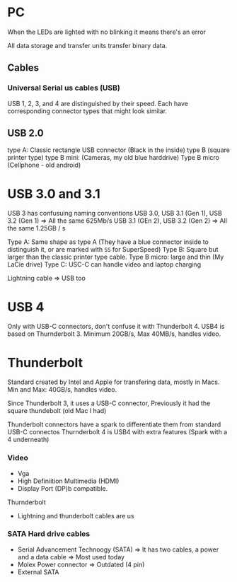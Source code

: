 # PC
When the LEDs are lighted with no blinking it means there's an error

All data storage and transfer units transfer binary data.

## Cables

### Universal Serial us cables (USB)

USB 1, 2, 3, and 4 are distinguished by their speed. Each have corresponding connector types that might look similar.

## USB 2.0
type A: Classic rectangle USB connector (Black in the inside)
type B (square printer type)
type B mini: (Cameras, my old blue harddrive)
Type B micro (Cellphone - old android)

# USB 3.0 and 3.1

USB 3 has confusuing naming conventions
USB 3.0, USB 3.1 (Gen 1), USB 3.2 (Gen 1) => All the same 625Mb/s
USB 3.1 (GEn 2), USB 3.2 (Gen 2) => All the same 1.25GB / s

Type A: Same shape as type A (They have a blue connector inside to distinguish it, or are marked with `SS` for SuperSpeed)
Type B: Square but larger than the classic printer type cable.
Type B micro: large and thin (My LaCie drive)
Type C: USC-C can handle video and laptop charging

Lightning cable => USB too

# USB 4
Only with USB-C connectors, don't confuse it with Thunderbolt 4. USB4 is based on Thurnderbolt 3.
Minimum 20GB/s, Max 40MB/s, handles video.

# Thunderbolt
Standard created by Intel and Apple for transfering data, mostly in Macs. 
Min and Max: 40GB/s, handles video.

Since Thunderbolt 3, it uses a USB-C connector, Previously it had the square thundebolt (old Mac I had)

Thunderbolt connectors have a spark to differentiate them from standard USB-C connectos
Thurnderbolt 4 is USB4 with extra features (Spark with a 4 underneath)

### Video
- Vga
- High Definiition Multimedia (HDMI)
- Display Port (DP)b compatible.

Thurnderbolt

- Lightning and thunderbolt cables are us

### SATA Hard drive cables
- Serial Advancement Technoogy (SATA) => It has two cables, a power and a data cable => Most used today
- Molex Power connector => Outdated (4 pin)
- External SATA



